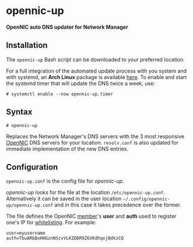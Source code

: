 # opennic-up

**OpenNIC auto DNS updater for Network Manager**

## Installation

The `opennic-up` Bash script can be downloaded to your preferred location.

For a full integration of the automated update process with you system and with systemd, an **Arch Linux** package is available [here][1].
To enable and start the systemd timer that will update the DNS twice a week, use:
```
# systemctl enable --now opennic-up.timer
```

## Syntax

`# opennic-up`

Replaces the Network Manager's DNS servers with the 3 most responsive [OpenNIC][0] DNS servers for your location. `resolv.conf` is also updated for immediate implementation of the new DNS entries.

## Configuration

`opennic-up.conf` is the config file for *opennic-up*. 

*opennic-up* looks for the file at the location `/etc/opennic-up.conf`. Alternatively it can be saved in the user location `~/.config/opennic-up/opennic-up.conf` and in this case it takes precedence over the former.

The file defines the OpenNIC [member][3]'s **user** and **auth** used to register one's IP for [whitelisting][4]. For example:
```
user=myusername
auth=TbuARbBxHHGznNScvVLKZDDR9ZGVKdhqxj8dkzCQ
```

[0]: https://www.opennicproject.org/
[1]: https://aur.archlinux.org/packages/opennic-up
[3]: https://www.opennicproject.org/members/
[4]: https://wiki.opennic.org/api/whitelist